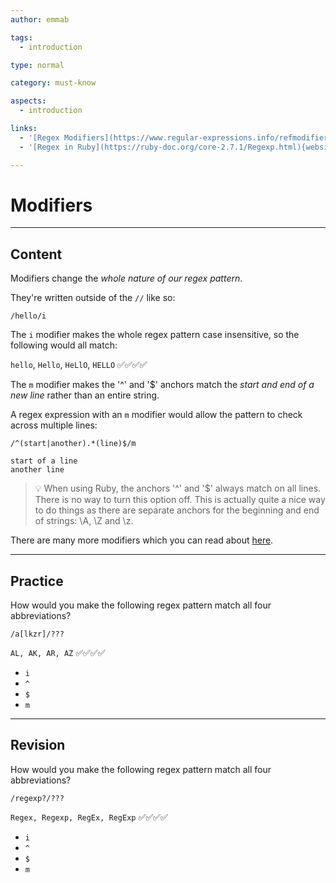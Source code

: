 ```yaml
---
author: emmab

tags:
  - introduction

type: normal

category: must-know

aspects:
  - introduction

links:
  - '[Regex Modifiers](https://www.regular-expressions.info/refmodifiers.html){website}'
  - '[Regex in Ruby](https://ruby-doc.org/core-2.7.1/Regexp.html){website}'

---
```


# Modifiers

---
## Content

Modifiers change the *whole nature of our regex pattern*. 

They're written outside of the `//` like so:

```
/hello/i
```

The `i` modifier makes the whole regex pattern case insensitive, so the following would all match:

`hello`, `Hello`, `HeLlO`, `HELLO` ✅✅✅✅

The `m` modifier makes the '^' and '$' anchors match the *start and end of a new line* rather than an entire string.

A regex expression with an `m` modifier would allow the pattern to check across multiple lines:

```
/^(start|another).*(line)$/m
```

```plain-text
start of a line
another line
```       

> 💡 When using Ruby, the anchors '^' and '$' always match on all lines. There is no way to turn this option off. This is actually quite a nice way to do things as there are separate anchors for the beginning and end of strings: \A, \Z and \z.

There are many more modifiers which you can read about [here](https://www.regular-expressions.info/refmodifiers.html).

---
## Practice

How would you make the following regex pattern match all four abbreviations?

```
/a[lkzr]/???
```

`AL, AK, AR, AZ` ✅✅✅✅

* `i`
* `^`
* `$`
* `m`

---
## Revision

How would you make the following regex pattern match all four abbreviations?

```
/regexp?/???
```

`Regex, Regexp, RegEx, RegExp` ✅✅✅✅

* `i`
* `^`
* `$`
* `m`
